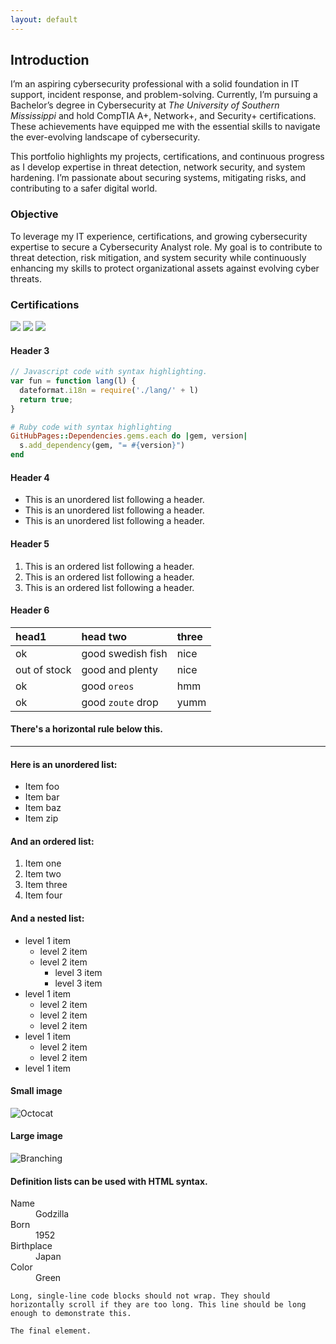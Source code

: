 ```yaml
---
layout: default
---
```


## Introduction

I’m an aspiring cybersecurity professional with a solid foundation in IT support, incident response, and problem-solving. Currently, I’m pursuing a Bachelor’s degree in Cybersecurity at <em>The University of Southern Mississippi</em> and hold CompTIA A+, Network+, and Security+ certifications. These achievements have equipped me with the essential skills to navigate the ever-evolving landscape of cybersecurity.

This portfolio highlights my projects, certifications, and continuous progress as I develop expertise in threat detection, network security, and system hardening. I’m passionate about securing systems, mitigating risks, and contributing to a safer digital world.

### Objective

To leverage my IT experience, certifications, and growing cybersecurity expertise to secure a Cybersecurity Analyst role. My goal is to contribute to threat detection, risk mitigation, and system security while continuously enhancing my skills to protect organizational assets against evolving cyber threats.

### Certifications

<a href="certifications/CompTIA A+.png"><img src="https://img.shields.io/badge/-CompTIA%20A+-E60000?&style=for-the-badge&logo=comptia&logoColor=white"></a>
<img src="https://img.shields.io/badge/-CompTIA%20Network+-E60000?&style=for-the-badge&logo=comptia&logoColor=white"/>
<img src="https://img.shields.io/badge/-CompTIA%20Security%2B-E60000?&style=for-the-badge&logo=comptia&logoColor=white"/>

#### Header 3

```js
// Javascript code with syntax highlighting.
var fun = function lang(l) {
  dateformat.i18n = require('./lang/' + l)
  return true;
}
```

```ruby
# Ruby code with syntax highlighting
GitHubPages::Dependencies.gems.each do |gem, version|
  s.add_dependency(gem, "= #{version}")
end
```

#### Header 4

*   This is an unordered list following a header.
*   This is an unordered list following a header.
*   This is an unordered list following a header.

#### Header 5

1.  This is an ordered list following a header.
2.  This is an ordered list following a header.
3.  This is an ordered list following a header.

#### Header 6

| head1        | head two          | three |
|:-------------|:------------------|:------|
| ok           | good swedish fish | nice  |
| out of stock | good and plenty   | nice  |
| ok           | good `oreos`      | hmm   |
| ok           | good `zoute` drop | yumm  |

#### There's a horizontal rule below this.

* * *

#### Here is an unordered list:

*   Item foo
*   Item bar
*   Item baz
*   Item zip

#### And an ordered list:

1.  Item one
1.  Item two
1.  Item three
1.  Item four

#### And a nested list:

- level 1 item
  - level 2 item
  - level 2 item
    - level 3 item
    - level 3 item
- level 1 item
  - level 2 item
  - level 2 item
  - level 2 item
- level 1 item
  - level 2 item
  - level 2 item
- level 1 item

#### Small image

![Octocat](https://github.githubassets.com/images/icons/emoji/octocat.png)

#### Large image

![Branching](https://guides.github.com/activities/hello-world/branching.png)


#### Definition lists can be used with HTML syntax.

<dl>
<dt>Name</dt>
<dd>Godzilla</dd>
<dt>Born</dt>
<dd>1952</dd>
<dt>Birthplace</dt>
<dd>Japan</dd>
<dt>Color</dt>
<dd>Green</dd>
</dl>

```
Long, single-line code blocks should not wrap. They should horizontally scroll if they are too long. This line should be long enough to demonstrate this.
```

```
The final element.
```
